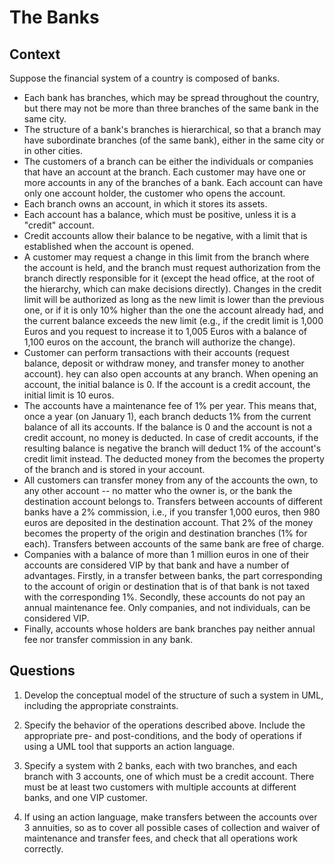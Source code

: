 # The Banks

## Context

Suppose the financial system of a country is composed of banks. 

* Each bank has branches, which may be spread throughout the country, but there may not be more than three branches of the same bank in the same city. 
* The structure of a bank's branches is hierarchical, so that a branch may have subordinate branches (of the same bank), either in the same city or in other cities. 
* The customers of a branch can be either the individuals or companies that have an account at the branch. Each customer may have one or more accounts in any of the branches of a bank. Each account can have only one account holder, the customer who opens the account. 
* Each branch owns an account, in which it stores its assets. 
* Each account has a balance, which must be positive, unless it is a "credit" account. 
* Credit accounts allow their balance to be negative, with a limit that is established when the account is opened. 
* A customer may request a change in this limit from the branch where the account is held, and the branch must request authorization from the branch directly responsible for it (except the head office, at the root of the hierarchy, which can make decisions directly). Changes in the credit limit will be authorized as long as the new limit is lower than the previous one, or if it is only 10% higher than the one the account already had, and the current balance exceeds the new limit (e.g., if the credit limit is 1,000 Euros and you request to increase it to 1,005 Euros with a balance of 1,100 euros on the account, the branch will authorize the change).
* Customer can perform transactions with their accounts (request balance, deposit or withdraw money, and transfer money to another account). hey can also open accounts at any branch. When opening an account, the initial balance is 0. If the account is a credit account, the initial limit is 10 euros. 
* The accounts have a maintenance fee of 1% per year. This means that, once a year (on January 1), each branch deducts 1% from the current balance of all its accounts. If the balance is 0 and the account is not a credit account, no money is deducted. In case of credit accounts, if the resulting balance is negative the branch will deduct 1% of the account's credit limit instead. The deducted money from the becomes the property of the branch and is stored in your account.
* All customers can transfer money from any of the accounts the own, to any other account -- no matter who the owner is, or the bank the destination account belongs to. Transfers between accounts of different banks have a 2% commission, i.e., if you transfer 1,000 euros, then 980 euros are deposited in the destination account. That 2% of the money becomes the property of the origin and destination branches (1% for each). Transfers between accounts of the same bank are free of charge. 
* Companies with a balance of more than 1 million euros in one of their accounts are considered VIP by that bank and have a number of advantages. Firstly, in a transfer between banks, the part corresponding to the account of origin or destination that is of that bank is not taxed with the corresponding 1%. Secondly, these accounts do not pay an annual maintenance fee. Only companies, and not individuals, can be considered VIP.
* Finally, accounts whose holders are bank branches pay neither annual fee nor transfer commission in any bank.


## Questions

1. Develop the conceptual model of the structure of such a system in UML, including the appropriate constraints. 

2. Specify the behavior of the operations described above. Include the appropriate pre- and post-conditions, and the body of operations if using a UML tool that supports an action language.

3. Specify a system with 2 banks, each with two branches, and each branch with 3 accounts, one of which must be a credit account. There must be at least two customers with multiple accounts at different banks, and one VIP customer. 

4. If using an action language, make transfers between the accounts over 3 annuities, so as to cover all possible cases of collection and waiver of maintenance and transfer fees, and check that all operations work correctly.

 









